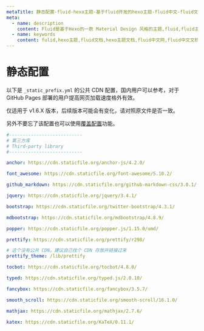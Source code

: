 ```yaml
---
metaTitle: 静态配置-fluid-hexo主题-基于fluid开发的hexo主题-fluid中文-fluid文档-fluid中文文档
meta:
  - name: description
    content: Fluid是基于Hexo的一款 Material Design 风格的主题,fluid,fluid主题,fluid文档,hexo主题,hexo主题文档,fluid中文网,fluid中文文档,
  - name: keywords
    content: fulid,hexo主题,fluid文档,hexo主题文档,fluid中文网,fluid中文文档
---
```


# 静态配置

以下是 `_static_prefix.yml` 的公共 CDN 配置，国内用户可以参考，对于 GitHub Pages 部署的用户提高网页加载速度格外有效。

仅适用于 v1.6.X 版本，后续版本可能会有变化，请对照原文件是否一致。

另外不要忘了该配置也可以使用[覆盖配置](/guide/#覆盖配置)功能。

```yaml
#---------------------------
# 第三方库
# Third-party library
#---------------------------

anchor: https://cdn.staticfile.org/anchor-js/4.2.0/

font_awesome: https://cdn.staticfile.org/font-awesome/5.10.2/

github_markdown: https://cdn.staticfile.org/github-markdown-css/3.0.1/

jquery: https://cdn.staticfile.org/jquery/3.4.1/

bootstrap: https://cdn.staticfile.org/twitter-bootstrap/4.3.1/

mdbootstrap: https://cdn.staticfile.org/mdbootstrap/4.8.9/

popper: https://cdn.staticfile.org/popper.js/1.15.0/umd/

prettify: https://cdn.staticfile.org/prettify/r298/

# 这个没有公共 CDN，建议自己找个 CDN 存放并链接过来
prettify_theme: /lib/prettify

tocbot: https://cdn.staticfile.org/tocbot/4.8.0/

typed: https://cdn.staticfile.org/typed.js/2.0.10/

fancybox: https://cdn.staticfile.org/fancybox/3.5.7/

smooth_scroll: https://cdn.staticfile.org/smooth-scroll/16.1.0/

mathjax: https://cdn.staticfile.org/mathjax/2.7.6/

katex: https://cdn.staticfile.org/KaTeX/0.11.1/
```
